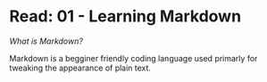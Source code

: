 # Read: 01 - Learning Markdown

_What is Markdown?_

Markdown is a begginer friendly coding language used primarly for tweaking the appearance of plain text.
